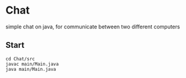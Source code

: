 # Chat
simple chat on java, for communicate between two different computers

<h2>Start</h2>

    cd Chat/src
    javac main/Main.java
    java main/Main.java
